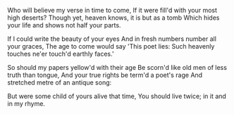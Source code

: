 <!-- splitting this into proper verses -->

Who will believe my verse in time to come,
If it were fill'd with your most high deserts?
Though yet, heaven knows, it is but as a tomb
Which hides your life and shows not half your parts.

If I could write the beauty of your eyes
And in fresh numbers number all your graces,
The age to come would say 'This poet lies:
Such heavenly touches ne'er touch'd earthly faces.'

So should my papers yellow'd with their age
Be scorn'd like old men of less truth than tongue,
And your true rights be term'd a poet's rage
And stretched metre of an antique song:

But were some child of yours alive that time,
You should live twice; in it and in my rhyme.